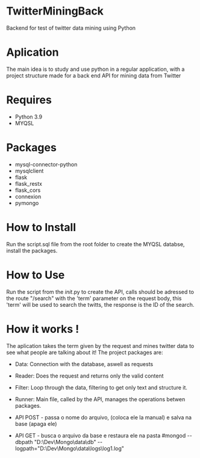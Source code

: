 # TwitterMiningBack
 Backend for test of twitter data mining using Python

# Aplication
 The main idea is to study and use python in a regular application, with a project structure made for a back end API for mining data from Twitter

# Requires
- Python 3.9
- MYQSL

# Packages
- mysql-connector-python
- mysqlclient
- flask
- flask_restx
- flask_cors
- connexion
- pymongo

# How to Install
 Run the script.sql file from the root folder to create the MYQSL databse, install the packages.

# How to Use
 Run the script from the _init_.py to create the API, calls should be adressed to the route "/search" with the 'term' parameter on the request body, this 'term' will be used to search the twitts, the response is the ID of the search.

# How it works !
 The aplication takes the term given by the request and mines twitter data to see what people are talking about it! The project packages are:
 - Data: Connection with the database, aswell as requests
 - Reader: Does the request and returns only the valid content 
 - Filter: Loop through the data, filtering to get only text and structure it.
 - Runner: Main file, called by the API, manages the operations betwen packages.

- API POST - passa o nome do arquivo, (coloca ele la manual) e salva na base (apaga ele)
- API GET - busca o arquivo da base e restaura ele na pasta 
#mongod --dbpath "D:\Dev\Mongo\data\db" --logpath="D:\Dev\Mongo\data\logs\log1.log"
